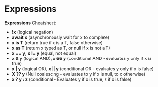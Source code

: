 # Expressions
__Expressions__ Cheatsheet:
- __!x__ (logical negation)
- __await x__ (asynchronously wait for x to complete)
- __x is T__ (return true if x is a T, false otherwise)
- __x as T__ (return x typed as T, or null if x is not a T)
- __x == y__, __x != y__ (equal, not equal)
- __x & y__ (logical AND), __x && y__ (conditional AND - evaluates y only if x is true)
- __x | y__ (logical OR), __x || y__ (conditional OR - evaluates y only if x is false)
- __X ?? y__ (Null coalescing - evaluates to y if x is null, to x otherwise)
- __x ? y : z__ (conditional - Evaluates y if x is true, z if x is false)